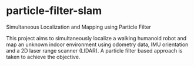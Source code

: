 # particle-filter-slam
Simultaneous Localization and Mapping using Particle Filter

This project aims to simultaneously localize a walking humanoid robot and map an unknown indoor environment using odometry data, IMU orientation and a 2D laser range scanner (LIDAR). A particle filter based approach is taken to achieve the objective.
